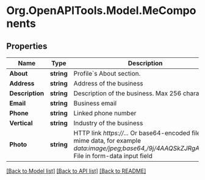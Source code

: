 # Org.OpenAPITools.Model.MeComponents

## Properties

Name | Type | Description | Notes
------------ | ------------- | ------------- | -------------
**About** | **string** | Profile&#x60;s About section. | [optional] 
**Address** | **string** | Address of the business | [optional] 
**Description** | **string** | Description of the business. Max 256 characters | [optional] 
**Email** | **string** | Business email | [optional] 
**Phone** | **string** | Linked phone number | [optional] 
**Vertical** | **string** | Industry of the business | [optional] 
**Photo** | **string** | HTTP link *https://...*  Or base64-encoded file with mime data, for example *data:image/jpeg;base64,/9j/4AAQSkZJRgABAQ...*   File in form-data input field | [optional] 

[[Back to Model list]](../README.md#documentation-for-models) [[Back to API list]](../README.md#documentation-for-api-endpoints) [[Back to README]](../README.md)

